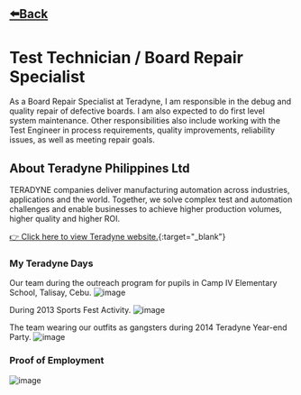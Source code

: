 ## [⬅️Back](./)
# Test Technician / Board Repair Specialist
As a Board Repair Specialist at Teradyne, I am responsible in the debug and quality repair of defective boards. I am also expected to do first level system maintenance. Other responsibilities also include working with the Test Engineer in process requirements, quality improvements, reliability issues, as well as meeting repair goals. 

## About Teradyne Philippines Ltd
TERADYNE companies deliver manufacturing automation across industries, applications and the world. Together, we solve complex test and automation challenges and enable businesses to achieve higher production volumes, higher quality and higher ROI.

[👉 Click here to view Teradyne website.](https://www.teradyne.com/semiconductor-testing/){:target="_blank"}

### My Teradyne Days

Our team during the outreach program for pupils in Camp IV Elementary School, Talisay, Cebu.
![image](https://github.com/greatcyan/cyrus-baruc-data-analytics-portfolio/assets/95137493/1aba76dc-c41d-4ee3-a072-6f960a819a08)

During 2013 Sports Fest Activity.
![image](https://github.com/greatcyan/cyrus-baruc-data-analytics-portfolio/assets/95137493/77687f7e-49c0-4ccb-9d6c-51a368a5211d "2013 Sports Fest")

The team wearing our outfits as gangsters during 2014 Teradyne Year-end Party.
![image](https://github.com/greatcyan/cyrus-baruc-data-analytics-portfolio/assets/95137493/7067c771-8e0c-49d0-a207-0128d1353bc1 "2014 Year-End Party")


### Proof of Employment
![image](https://github.com/greatcyan/cyrus-baruc-data-analytics-portfolio/assets/95137493/7a8cc847-1f03-4d6c-a47e-2cf1a6d58a47)


